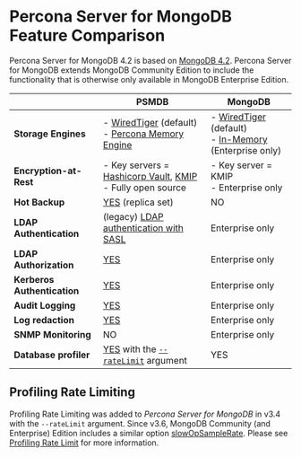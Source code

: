 # Percona Server for MongoDB Feature Comparison

Percona Server for MongoDB 4.2 is based on [MongoDB 4.2](https://docs.mongodb.com/manual/introduction/). Percona Server for MongoDB extends MongoDB Community Edition to include the functionality that is otherwise only available in MongoDB Enterprise Edition.

|                        | PSMDB  | MongoDB  |
|------------------------| ------ | -------- |
| **Storage Engines**    | - [WiredTiger](https://docs.mongodb.org/manual/core/wiredtiger/) (default) <br> - [Percona Memory Engine](inmemory.md) | - [WiredTiger](https://docs.mongodb.org/manual/core/wiredtiger/) (default) <br>- [In-Memory](https://docs.mongodb.com/v4.2/core/inmemory/) (Enterprise only)|
| **Encryption-at-Rest** | - Key servers = [Hashicorp Vault](vault.md), [KMIP](kmip.md) <br> - Fully open source | - Key server = KMIP <br> - Enterprise only |
| **Hot Backup**         | [YES](hot-backup.md) (replica set) | NO  |
| **LDAP Authentication**| (legacy) [LDAP authentication with SASL](authentication.md) | Enterprise only |
| **LDAP Authorization** | [YES](authorization.md)| Enterprise only |
| **Kerberos Authentication** | [YES](authentication.md)| Enterprise only |
| **Audit Logging**      | [YES](audit-logging.md) | Enterprise only |
| **Log redaction**      | [YES](log-redaction.md) | Enterprise only |
| **SNMP Monitoring**    | NO                      | Enterprise only |
| **Database profiler**  | [YES](rate-limit.md) with the [`--rateLimit`](#profiling-rate-limiting) argument | YES

## Profiling Rate Limiting

Profiling Rate Limiting was added to *Percona Server for MongoDB* in v3.4 with the `--rateLimit` argument. Since v3.6, MongoDB Community (and Enterprise) Edition includes a similar option [slowOpSampleRate](https://www.mongodb.com/docs/manual/reference/configuration-options/#mongodb-setting-operationProfiling.slowOpSampleRate). Please see [Profiling Rate Limit](rate-limit.md#rate-limit) for more information.
